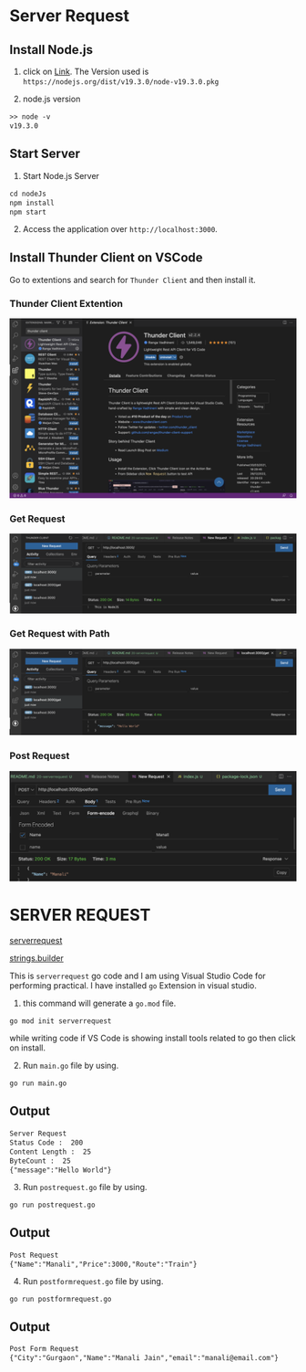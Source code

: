 # Server Request

## Install Node.js
1. click on [Link](https://nodejs.org/en/). The Version used is `https://nodejs.org/dist/v19.3.0/node-v19.3.0.pkg`

2. node.js version

```
>> node -v
v19.3.0
```

## Start Server
1. Start Node.js Server

```
cd nodeJs
npm install
npm start
```

2. Access the application over `http://localhost:3000`.

## Install Thunder Client on VSCode
Go to extentions and search for `Thunder Client` and then install it.

### Thunder Client Extention
![Input](docs/images/thunderclient.png)

### Get Request
![Input](docs/images/getrequest.png)

### Get Request with Path
![Input](docs/images/getwithpath.png)

### Post Request
![Input](docs/images/postrequest.png)

# SERVER REQUEST

[serverrequest](https://pkg.go.dev/net/http)

[strings.builder](https://pkg.go.dev/strings#example-Builder)

This is `serverrequest` go code and I am using Visual Studio Code for performing practical. I have installed `go` Extension in visual studio.

1. this command will generate a `go.mod` file.

```
go mod init serverrequest
```

while writing code if VS Code is showing install tools related to go then click on install.

2. Run `main.go` file by using.

```
go run main.go
```

## Output

```
Server Request
Status Code :  200
Content Length :  25
ByteCount :  25
{"message":"Hello World"}
```

3. Run `postrequest.go` file by using.

```
go run postrequest.go
```

## Output

```
Post Request
{"Name":"Manali","Price":3000,"Route":"Train"}
```

4. Run `postformrequest.go` file by using.

```
go run postformrequest.go
```

## Output

```
Post Form Request
{"City":"Gurgaon","Name":"Manali Jain","email":"manali@email.com"}
```
